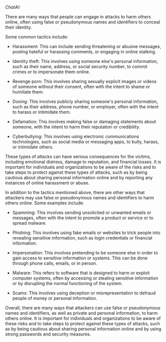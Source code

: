 *ChatAI:*

There are many ways that people can engage in attacks to harm others online, often using false or pseudonymous names and identifiers to conceal their identity. 

Some common tactics include:

-   Harassment: This can include sending threatening or abusive messages, posting hateful or harassing comments, or engaging in online stalking.
    
-   Identity theft: This involves using someone else's personal information, such as their name, address, or social security number, to commit crimes or to impersonate them online.
    
-   Revenge porn: This involves sharing sexually explicit images or videos of someone without their consent, often with the intent to shame or humiliate them.
    
-   Doxing: This involves publicly sharing someone's personal information, such as their address, phone number, or employer, often with the intent to harass or intimidate them.
    
-   Defamation: This involves making false or damaging statements about someone, with the intent to harm their reputation or credibility.
    
-   Cyberbullying: This involves using electronic communications technologies, such as social media or messaging apps, to bully, harass, or intimidate others.
    

These types of attacks can have serious consequences for the victims, including emotional distress, damage to reputation, and financial losses. It is important for individuals and organizations to be aware of the risks and to take steps to protect against these types of attacks, such as by being cautious about sharing personal information online and by reporting any instances of online harassment or abuse.

In addition to the tactics mentioned above, there are other ways that attackers may use false or pseudonymous names and identifiers to harm others online. Some examples include:

-   Spamming: This involves sending unsolicited or unwanted emails or messages, often with the intent to promote a product or service or to spread malware.
    
-   Phishing: This involves using fake emails or websites to trick people into revealing sensitive information, such as login credentials or financial information.
    
-   Impersonation: This involves pretending to be someone else in order to gain access to sensitive information or systems. This can be done through phone calls, emails, or in person.
    
-   Malware: This refers to software that is designed to harm or exploit computer systems, often by accessing or stealing sensitive information or by disrupting the normal functioning of the system.
    
-   Scams: This involves using deception or misrepresentation to defraud people of money or personal information.

Overall, there are many ways that attackers can use false or pseudonymous names and identifiers, as well as private and personal information, to harm others online. It is important for individuals and organizations to be aware of these risks and to take steps to protect against these types of attacks, such as by being cautious about sharing personal information online and by using strong passwords and security measures.